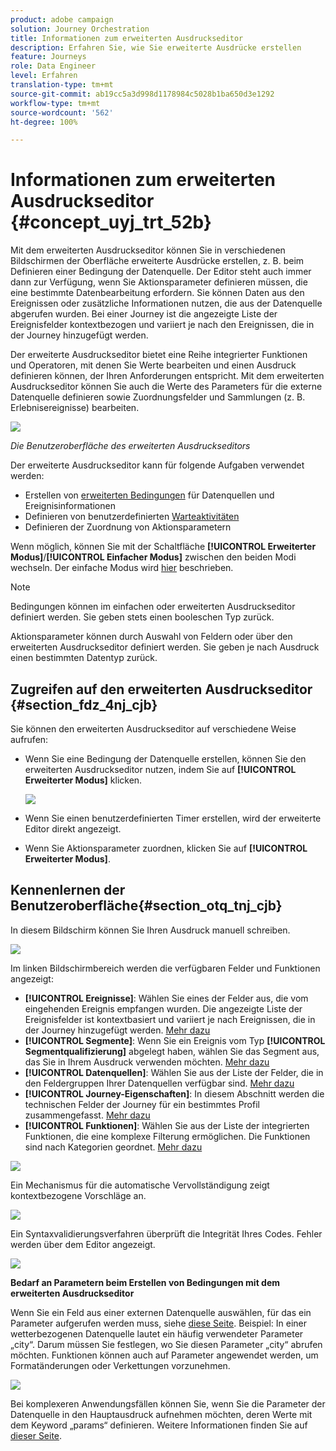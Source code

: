 ```yaml
---
product: adobe campaign
solution: Journey Orchestration
title: Informationen zum erweiterten Ausdruckseditor
description: Erfahren Sie, wie Sie erweiterte Ausdrücke erstellen
feature: Journeys
role: Data Engineer
level: Erfahren
translation-type: tm+mt
source-git-commit: ab19cc5a3d998d1178984c5028b1ba650d3e1292
workflow-type: tm+mt
source-wordcount: '562'
ht-degree: 100%

---
```



# Informationen zum erweiterten Ausdruckseditor {#concept_uyj_trt_52b}

Mit dem erweiterten Ausdruckseditor können Sie in verschiedenen Bildschirmen der Oberfläche erweiterte Ausdrücke erstellen, z. B. beim Definieren einer Bedingung der Datenquelle.
Der Editor steht auch immer dann zur Verfügung, wenn Sie Aktionsparameter definieren müssen, die eine bestimmte Datenbearbeitung erfordern. Sie können Daten aus den Ereignissen oder zusätzliche Informationen nutzen, die aus der Datenquelle abgerufen wurden. Bei einer Journey ist die angezeigte Liste der Ereignisfelder kontextbezogen und variiert je nach den Ereignissen, die in der Journey hinzugefügt werden.

Der erweiterte Ausdruckseditor bietet eine Reihe integrierter Funktionen und Operatoren, mit denen Sie Werte bearbeiten und einen Ausdruck definieren können, der Ihren Anforderungen entspricht. Mit dem erweiterten Ausdruckseditor können Sie auch die Werte des Parameters für die externe Datenquelle definieren sowie Zuordnungsfelder und Sammlungen (z. B. Erlebnisereignisse) bearbeiten.

![](../assets/journey65.png)

_Die Benutzeroberfläche des erweiterten Ausdruckseditors_

Der erweiterte Ausdruckseditor kann für folgende Aufgaben verwendet werden:

* Erstellen von [erweiterten Bedingungen](../building-journeys/condition-activity.md#about_condition) für Datenquellen und Ereignisinformationen
* Definieren von benutzerdefinierten [Warteaktivitäten](../building-journeys/wait-activity.md#custom)
* Definieren der Zuordnung von Aktionsparametern

Wenn möglich, können Sie mit der Schaltfläche **[!UICONTROL Erweiterter Modus]**/**[!UICONTROL Einfacher Modus]** zwischen den beiden Modi wechseln. Der einfache Modus wird [hier](../building-journeys/condition-activity.md#about_condition) beschrieben.

>[!NOTE]
>
>Bedingungen können im einfachen oder erweiterten Ausdruckseditor definiert werden. Sie geben stets einen booleschen Typ zurück.
>
>Aktionsparameter können durch Auswahl von Feldern oder über den erweiterten Ausdruckseditor definiert werden. Sie geben je nach Ausdruck einen bestimmten Datentyp zurück.

## Zugreifen auf den erweiterten Ausdruckseditor {#section_fdz_4nj_cjb}

Sie können den erweiterten Ausdruckseditor auf verschiedene Weise aufrufen:

* Wenn Sie eine Bedingung der Datenquelle erstellen, können Sie den erweiterten Ausdruckseditor nutzen, indem Sie auf **[!UICONTROL Erweiterter Modus]** klicken.

   ![](../assets/journeyuc2_33.png)

* Wenn Sie einen benutzerdefinierten Timer erstellen, wird der erweiterte Editor direkt angezeigt.
* Wenn Sie Aktionsparameter zuordnen, klicken Sie auf **[!UICONTROL Erweiterter Modus]**.

## Kennenlernen der Benutzeroberfläche{#section_otq_tnj_cjb}

In diesem Bildschirm können Sie Ihren Ausdruck manuell schreiben.

![](../assets/journey70.png)

Im linken Bildschirmbereich werden die verfügbaren Felder und Funktionen angezeigt:

* **[!UICONTROL Ereignisse]**: Wählen Sie eines der Felder aus, die vom eingehenden Ereignis empfangen wurden. Die angezeigte Liste der Ereignisfelder ist kontextbasiert und variiert je nach Ereignissen, die in der Journey hinzugefügt werden. [Mehr dazu](../event/about-events.md)
* **[!UICONTROL Segmente]**: Wenn Sie ein Ereignis vom Typ **[!UICONTROL Segmentqualifizierung]** abgelegt haben, wählen Sie das Segment aus, das Sie in Ihrem Ausdruck verwenden möchten. [Mehr dazu](../segment/using-a-segment.md)
* **[!UICONTROL Datenquellen]**: Wählen Sie aus der Liste der Felder, die in den Feldergruppen Ihrer Datenquellen verfügbar sind. [Mehr dazu](../datasource/about-data-sources.md)
* **[!UICONTROL Journey-Eigenschaften]**: In diesem Abschnitt werden die technischen Felder der Journey für ein bestimmtes Profil zusammengefasst. [Mehr dazu](../expression/journey-properties.md)
* **[!UICONTROL Funktionen]**: Wählen Sie aus der Liste der integrierten Funktionen, die eine komplexe Filterung ermöglichen. Die Funktionen sind nach Kategorien geordnet. [Mehr dazu](../expression/functions.md)

![](../assets/journey65.png)

Ein Mechanismus für die automatische Vervollständigung zeigt kontextbezogene Vorschläge an.

![](../assets/journey68.png)

Ein Syntaxvalidierungsverfahren überprüft die Integrität Ihres Codes. Fehler werden über dem Editor angezeigt.

![](../assets/journey69.png)

**Bedarf an Parametern beim Erstellen von Bedingungen mit dem erweiterten Ausdruckseditor**

Wenn Sie ein Feld aus einer externen Datenquelle auswählen, für das ein Parameter aufgerufen werden muss, siehe [diese Seite](../datasource/external-data-sources.md). Beispiel: In einer wetterbezogenen Datenquelle lautet ein häufig verwendeter Parameter „city“. Darum müssen Sie festlegen, wo Sie diesen Parameter „city“ abrufen möchten. Funktionen können auch auf Parameter angewendet werden, um Formatänderungen oder Verkettungen vorzunehmen.

![](../assets/journeyuc2_19.png)

Bei komplexeren Anwendungsfällen können Sie, wenn Sie die Parameter der Datenquelle in den Hauptausdruck aufnehmen möchten, deren Werte mit dem Keyword „params“ definieren. Weitere Informationen finden Sie auf [dieser Seite](../expression/field-references.md).
